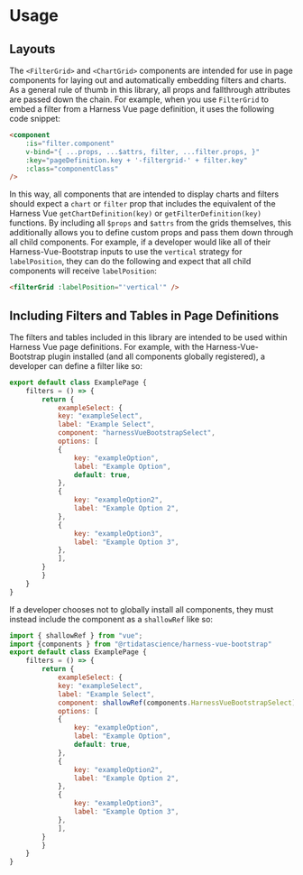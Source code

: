 # Usage

## Layouts
The `<FilterGrid>` and `<ChartGrid>` components are intended for use in page components for laying out and automatically embedding filters and charts. As a general rule of thumb in this library, all props and fallthrough attributes are passed down the chain. For example, when you use `FilterGrid` to embed a filter from a Harness Vue page definition, it uses the following code snippet:

```html
<component
    :is="filter.component"
    v-bind="{ ...props, ...$attrs, filter, ...filter.props, }"
    :key="pageDefinition.key + '-filtergrid-' + filter.key"
    :class="componentClass"
/>
```

In this way, all components that are intended to display charts and filters should expect a `chart` or `filter` prop that includes the equivalent of the Harness Vue `getChartDefinition(key)` or `getFilterDefinition(key)` functions. By including all `$props` and `$attrs` from the grids themselves, this additionally allows you to define custom props and pass them down through all child components. For example, if a developer would like all of their Harness-Vue-Bootstrap inputs to use the `vertical` strategy for `labelPosition`, they can do the following and expect that all child components will receive `labelPosition`:

```html
<filterGrid :labelPosition="'vertical'" />
```

## Including Filters and Tables in Page Definitions
The filters and tables included in this library are intended to be used within Harness Vue page definitions. For example, with the Harness-Vue-Bootstrap plugin installed (and all components globally registered), a developer can define a filter like so:

```js
export default class ExamplePage {
    filters = () => {
        return {
            exampleSelect: {
            key: "exampleSelect",
            label: "Example Select",
            component: "harnessVueBootstrapSelect",
            options: [
            {
                key: "exampleOption",
                label: "Example Option",
                default: true,
            },
            {
                key: "exampleOption2",
                label: "Example Option 2",
            },
            {
                key: "exampleOption3",
                label: "Example Option 3",
            },
            ],
        }
        }
    }
}
```

If a developer chooses not to globally install all components, they must instead include the component as a `shallowRef` like so:

```js
import { shallowRef } from "vue";
import {components } from "@rtidatascience/harness-vue-bootstrap"
export default class ExamplePage {
    filters = () => {
        return {
            exampleSelect: {
            key: "exampleSelect",
            label: "Example Select",
            component: shallowRef(components.HarnessVueBootstrapSelect),
            options: [
            {
                key: "exampleOption",
                label: "Example Option",
                default: true,
            },
            {
                key: "exampleOption2",
                label: "Example Option 2",
            },
            {
                key: "exampleOption3",
                label: "Example Option 3",
            },
            ],
        }
        }
    }
}
```
